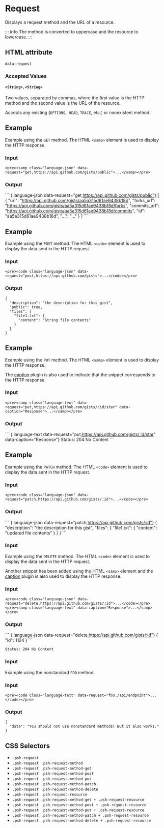 # Request

Displays a request method and the URL of a resource.

::: info
The method is converted to uppercase and the resource to lowercase.
:::

## HTML attribute

`data-request`

### Accepted Values

#### `<String>,<String>`

Two values, separated by commas, where the first value is the HTTP method and the second value is the URL of the resource.

Accepts any existing (`OPTIONS`,` HEAD`, `TRACE`, etc.) or nonexistent method.

## Example

Example using the `GET` method. The HTML `<samp>` element is used to display the HTTP response.

### Input

``` {.language-html}
<pre><samp class="language-json" data-request="get,https://api.github.com/gists/public">...</samp></pre>
```

### Output

´´´ {.language-json data-request="get,https://api.github.com/gists/public"}
[
  {
    "url": "https://api.github.com/gists/aa5a315d61ae9438b18d",
    "forks_url": "https://api.github.com/gists/aa5a315d61ae9438b18d/forks",
    "commits_url": "https://api.github.com/gists/aa5a315d61ae9438b18d/commits",
    "id": "aa5a315d61ae9438b18d",
    "...": "..."
  }
]
´´´

## Example

Example using the `POST` method. The HTML `<code>` element is used to display the data sent in the HTTP request.

### Input

``` {.language-html}
<pre><code class="language-json" data-request="post,https://api.github.com/gists">...</code></pre>
```

### Output

``` {.language-json data-request="post,https://api.github.com/gists"}
{
  "description": "the description for this gist",
  "public": true,
  "files": {
    "file1.txt": {
      "content": "String file contents"
    }
  }
}
```

## Example

Example using the `PUT` method. The HTML `<samp>` element is used to display the HTTP response.

The [caption](https://photon.sh/docs/plugins/caption) plugin is also used to indicate that the snippet corresponds to the HTTP response.

### Input

``` {.language-html}
<pre><samp class="language-text" data-request="put,https://api.github.com/gists/:id/star" data-caption="Response">...</samp></pre>
```

### Output

´´´ {.language-text data-request="put,https://api.github.com/gists/:id/star" data-caption="Response"}
Status: 204 No Content
´´´

## Example

Example using the `PATCH` method. The HTML `<code>` element is used to display the data sent in the HTTP request.

### Input

``` {.language-html}
<pre><code class="language-json" data-request="patch,https://api.github.com/gists/:id">...</code></pre>
```

### Output

´´´ {.language-json data-request="patch,https://api.github.com/gists/:id"}
{
  "description": "the description for this gist",
  "files": {
    "file1.txt": {
      "content": "updated file contents"
    }
  }
}
´´´

### Input

Example using the `DELETE` method. The HTML `<code>` element is used to display the data sent in the HTTP request.

Another snippet has been added using the HTML `<samp>` element and the [caption](https://photon.sh/docs/plugins/caption) plugin is also used to display the HTTP response.

### Input

``` {.language-html}
<pre><code class="language-json" data-request="delete,https://api.github.com/gists/:id">...</code></pre>
<pre><samp class="language-text" data-caption="Response">...</samp></pre>
```

### Output

<div class="codesamp">

´´´ {.language-json data-request="delete,https://api.github.com/gists/:id"}
{
  "id": 1124
}
´´´

``` {.language-text data-caption="Response"}
Status: 204 No Content
```

</diV>

### Input

Example using the nonstandard `FOO` method.

### Input

``` {.language-html}
<pre><code class="language-text" data-request="foo,/api/endpoint">...</code></pre>
```

### Output

``` {.language-text data-request="foo,/api/endpoint"}
{
  "data": "You should not use nonstandard methods! But it also works."
}
```

## CSS Selectors

* `.psh-request`
* `.psh-request .psh-request-method`
* `.psh-request .psh-request-method-get`
* `.psh-request .psh-request-method-post`
* `.psh-request .psh-request-method-put`
* `.psh-request .psh-request-method-patch`
* `.psh-request .psh-request-method-delete`
* `.psh-request .psh-request-resource`
* `.psh-request .psh-request-method-get + .psh-request-resource`
* `.psh-request .psh-request-method-post + .psh-request-resource`
* `.psh-request .psh-request-method-put + .psh-request-resource`
* `.psh-request .psh-request-method-patch + .psh-request-resource`
* `.psh-request .psh-request-method-delete + .psh-request-resource`
